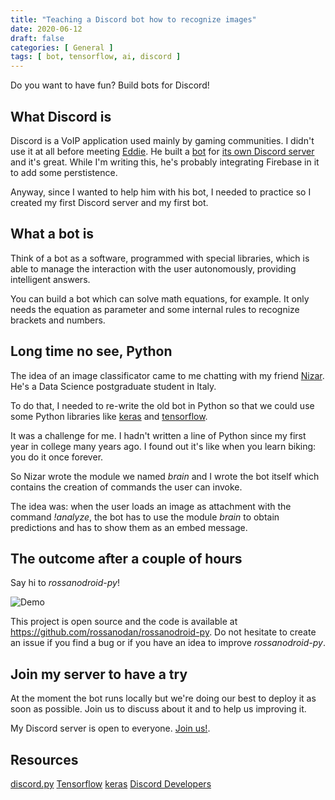 ```yaml
---
title: "Teaching a Discord bot how to recognize images"
date: 2020-06-12
draft: false
categories: [ General ]
tags: [ bot, tensorflow, ai, discord ]
---
```


Do you want to have fun? Build bots for Discord!

## What Discord is

Discord is a VoIP application used mainly by gaming communities. I didn't use it at all before meeting [Eddie](https://twitter.com/eddiejaoude). He built a [bot](https://github.com/EddieJaoudeCommunity/EddieBot) for [its own Discord server](https://discord.gg/WT3HkxR) and it's great. While I'm writing this, he's probably integrating Firebase in it to add some perstistence.

Anyway, since I wanted to help him with his bot, I needed to practice so I created my first Discord server and my first bot.

## What a bot is

Think of a bot as a software, programmed with special libraries, which is able to manage the interaction with the user autonomously, providing intelligent answers.

You can build a bot which can solve math equations, for example. It only needs the equation as parameter and some internal rules to recognize brackets and numbers.

## Long time no see, Python

The idea of an image classificator came to me chatting with my friend [Nizar](https://www.linkedin.com/in/nizarbs/). He's a Data Science postgraduate student in Italy.

To do that, I needed to re-write the old bot in Python so that we could use some Python libraries like [keras](https://keras.io/) and [tensorflow](https://www.tensorflow.org/).

It was a challenge for me. I hadn't written a line of Python since my first year in college many years ago. I found out it's like when you learn biking: you do it once forever.

So Nizar wrote the module we named *brain* and I wrote the bot itself which contains the creation of commands the user can invoke.

The idea was: when the user loads an image as attachment with the command *!analyze*, the bot has to use the module *brain* to obtain predictions and has to show them as an embed message.

## The outcome after a couple of hours

Say hi to *rossanodroid-py*!

![Demo](https://dev-to-uploads.s3.amazonaws.com/i/o7z3dvl34wiwcqe7ycjl.gif)

This project is open source and the code is available at https://github.com/rossanodan/rossanodroid-py. Do not hesitate to create an issue if you find a bug or if you have an idea to improve *rossanodroid-py*.

## Join my server to have a try

At the moment the bot runs locally but we're doing our best to deploy it as soon as possible. Join us to discuss about it and to help us improving it.

My Discord server is open to everyone. [Join us!](https://discord.gg/mwTFEJr).

## Resources

[discord.py](https://discordpy.readthedocs.io/en/latest/)
[Tensorflow](https://www.tensorflow.org/)
[keras](https://keras.io/)
[Discord Developers](https://discord.com/developers/applications)
